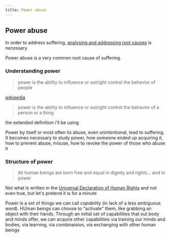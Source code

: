 ```yaml
---
title: Power abuse
---
```


## Power abuse

In order to address suffering, [analysing and addressing root causes](./addressing-suffering) is necessary.

Power abuse is a very common root cause of suffering.

### Understanding power

> power is the ability to influence or outright control the behavior of people

[wikipedia](https://en.wikipedia.org/wiki/Power_(social_and_political))

> power is the ability to influence or outright control the behavior of a person or a thing

the extended definition i'll be using

Power by itself or most often its abuse, even unintentional, lead to suffering. It becomes necessary to study power, how someone ended up acquiring it, how to prevent abuse, misuse, how to revoke the power of those who abuse it

### Structure of power

> All human beings are born free and equal in dignity and rights... and in power

Not what is written in the [Universal Declaration of Human Rights](http://www.un.org/en/universal-declaration-human-rights/) and not even true, but let's pretend it is for a minute

Power is a set of things we can call *capability* (in lack of a less ambiguous word). HUman beings can choose to "activate" them, like grabbing an object with their hands. Through an initial set of capabilities that out body and minds offer, we can acquire other capabilities via training our minds and bodies, via learning, via combinaision, via exchanging with other human beings


